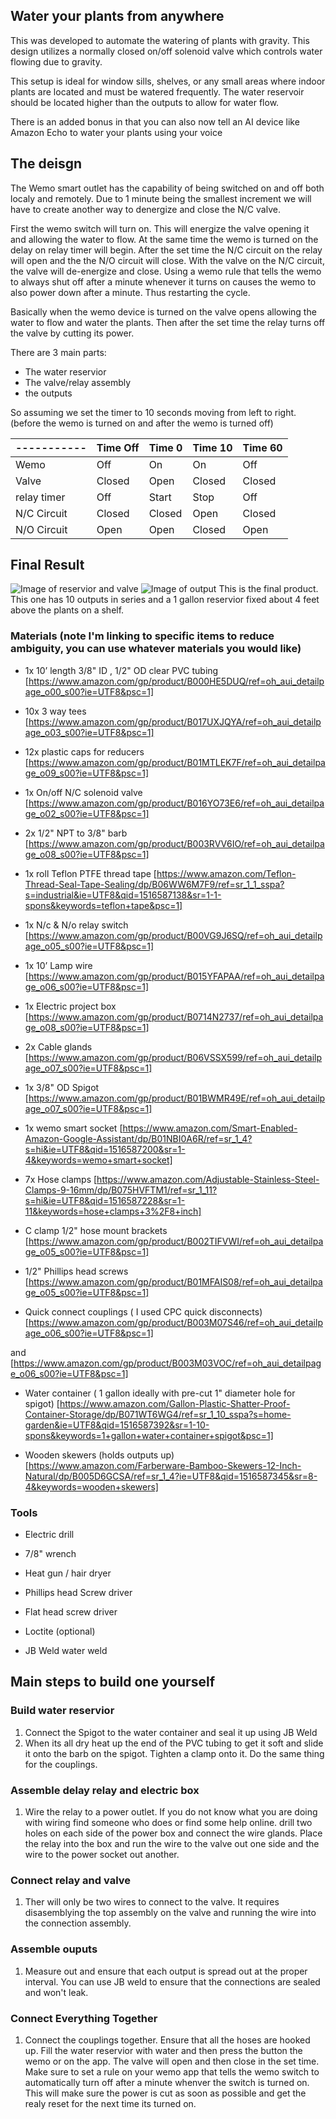 ## Water your plants from anywhere

This was developed to automate the watering of plants with gravity. This design utilizes a normally closed on/off solenoid valve which controls water flowing due to gravity.

This setup is ideal for window sills, shelves, or any small areas where indoor plants are located and must be watered frequently. The water reservoir should be located higher than the outputs to allow for water flow.

There is an added bonus in that you can also now tell an AI device like Amazon Echo to water your plants using your voice

## The deisgn

The Wemo smart outlet has the capability of being switched on and off both localy and remotely. Due to 1 minute being the smallest increment we will have to create another way to denergize and close the N/C valve.

First the wemo switch will turn on. This will energize the valve opening it and allowing the water to flow. At the same time the wemo is turned on the delay on relay timer will begin. After the set time the N/C circuit on the relay will open and the the N/O circuit will close. With the valve on the N/C circuit, the valve will de-energize and close. Using a wemo rule that tells the wemo to always shut off after a minute whenever it turns on causes the wemo to also power down after a minute. Thus restarting the cycle.

Basically when the wemo device is turned on the valve opens allowing the water to flow and water the plants. Then after the set time the relay turns off the valve by cutting its power.

There are 3 main parts:

- The water reservior
- The valve/relay assembly
- the outputs

So assuming we set the timer to 10 seconds moving from left to right. (before the wemo is turned on and after the wemo is turned off)


| ----------- | Time Off| Time 0 | Time 10 | Time 60 |
| ----------- | ------- | ------ | ------- | ------- |
| Wemo        | Off     |  On    |  On     |  Off    |
| Valve       | Closed  | Open   | Closed  | Closed  |
| relay timer | Off     | Start  | Stop    | Off     |
| N/C Circuit | Closed  | Closed | Open    | Closed  |
| N/O Circuit | Open    | Open   | Closed  | Open    |

## Final Result

![Image of reservior and valve](https://dl.dropboxusercontent.com/s/el61ygrr2me428m/20180118_152428.jpg)
![Image of output](https://dl.dropboxusercontent.com/s/6v5zico94f435j6/Output.jpg)
This is the final product. This one has 10 outputs in series and a 1 gallon reservior fixed about 4 feet above the plants on a shelf. 

### Materials (note I'm linking to specific items to reduce ambiguity, you can use whatever materials you would like)

- 1x 10’ length 3/8" ID , 1/2" OD clear PVC tubing [https://www.amazon.com/gp/product/B000HE5DUQ/ref=oh_aui_detailpage_o00_s00?ie=UTF8&psc=1]

- 10x 3 way tees [https://www.amazon.com/gp/product/B017UXJQYA/ref=oh_aui_detailpage_o03_s00?ie=UTF8&psc=1]

- 12x plastic caps for reducers [https://www.amazon.com/gp/product/B01MTLEK7F/ref=oh_aui_detailpage_o09_s00?ie=UTF8&psc=1]

- 1x On/off  N/C solenoid valve [https://www.amazon.com/gp/product/B016YO73E6/ref=oh_aui_detailpage_o02_s00?ie=UTF8&psc=1]

- 2x 1/2" NPT to 3/8" barb [https://www.amazon.com/gp/product/B003RVV6IO/ref=oh_aui_detailpage_o08_s00?ie=UTF8&psc=1]

- 1x roll Teflon PTFE thread tape [https://www.amazon.com/Teflon-Thread-Seal-Tape-Sealing/dp/B06WW6M7F9/ref=sr_1_1_sspa?s=industrial&ie=UTF8&qid=1516587138&sr=1-1-spons&keywords=teflon+tape&psc=1]

- 1x N/c  & N/o relay switch [https://www.amazon.com/gp/product/B00VG9J6SQ/ref=oh_aui_detailpage_o05_s00?ie=UTF8&psc=1]

- 1x 10’ Lamp wire [https://www.amazon.com/gp/product/B015YFAPAA/ref=oh_aui_detailpage_o06_s00?ie=UTF8&psc=1]

- 1x Electric project box [https://www.amazon.com/gp/product/B0714N2737/ref=oh_aui_detailpage_o08_s00?ie=UTF8&psc=1]

- 2x Cable glands [https://www.amazon.com/gp/product/B06VSSX599/ref=oh_aui_detailpage_o07_s00?ie=UTF8&psc=1]

- 1x 3/8" OD Spigot [https://www.amazon.com/gp/product/B01BWMR49E/ref=oh_aui_detailpage_o07_s00?ie=UTF8&psc=1]

- 1x wemo smart socket [https://www.amazon.com/Smart-Enabled-Amazon-Google-Assistant/dp/B01NBI0A6R/ref=sr_1_4?s=hi&ie=UTF8&qid=1516587200&sr=1-4&keywords=wemo+smart+socket]

- 7x Hose clamps [https://www.amazon.com/Adjustable-Stainless-Steel-Clamps-9-16mm/dp/B075HVFTM1/ref=sr_1_11?s=hi&ie=UTF8&qid=1516587228&sr=1-11&keywords=hose+clamps+3%2F8+inch]

- C clamp 1/2" hose mount brackets [https://www.amazon.com/gp/product/B002TIFVWI/ref=oh_aui_detailpage_o05_s00?ie=UTF8&psc=1]

- 1/2" Phillips head screws [https://www.amazon.com/gp/product/B01MFAIS08/ref=oh_aui_detailpage_o05_s00?ie=UTF8&psc=1]

- Quick connect couplings ( I used CPC quick disconnects) [https://www.amazon.com/gp/product/B003M07S46/ref=oh_aui_detailpage_o06_s00?ie=UTF8&psc=1]

and [https://www.amazon.com/gp/product/B003M03VOC/ref=oh_aui_detailpage_o06_s00?ie=UTF8&psc=1]

- Water container ( 1 gallon ideally with pre-cut 1" diameter hole for spigot) [https://www.amazon.com/Gallon-Plastic-Shatter-Proof-Container-Storage/dp/B071WT6WG4/ref=sr_1_10_sspa?s=home-garden&ie=UTF8&qid=1516587392&sr=1-10-spons&keywords=1+gallon+water+container+spigot&psc=1]

- Wooden skewers (holds outputs up) [https://www.amazon.com/Farberware-Bamboo-Skewers-12-Inch-Natural/dp/B005D6GCSA/ref=sr_1_4?ie=UTF8&qid=1516587345&sr=8-4&keywords=wooden+skewers]


### Tools

- Electric drill

- 7/8" wrench

- Heat gun / hair dryer

- Phillips head Screw driver

- Flat head screw driver

- Loctite (optional)

- JB Weld water weld 

## Main steps to build one yourself

### Build water reservior

1. Connect the Spigot to the water container and seal it up using JB Weld
2. When its all dry heat up the end of the PVC tubing to get it soft and slide it onto the barb on the spigot. Tighten a clamp onto it. Do the same thing for the couplings.

### Assemble delay relay and electric box

1. Wire the relay to a power outlet. If you do not know what you are doing with wiring find someone who does or find some help online. drill two holes on each side of the power box and connect the wire glands. Place the relay into the box and run the wire to the valve out one side and the wire to the power socket out another.

### Connect relay and valve

1. Ther will only be two wires to connect to the valve. It requires disasemblying the top assembly on the valve and running the wire into the connection assembly.

### Assemble ouputs

1. Measure out and ensure that each output is spread out at the proper interval. You can use JB weld to ensure that the connections are sealed and won't leak.

### Connect Everything Together

1. Connect the couplings together. Ensure that all the hoses are hooked up. Fill the water reservior with water and then press the button the wemo or on the app. The valve will open and then close in the set time. Make sure to set a rule on your wemo app that tells the wemo switch to automatically turn off after a minute whenver the switch is turned on. This will make sure the power is cut as soon as possible and get the realy reset for the next time its turned on.
